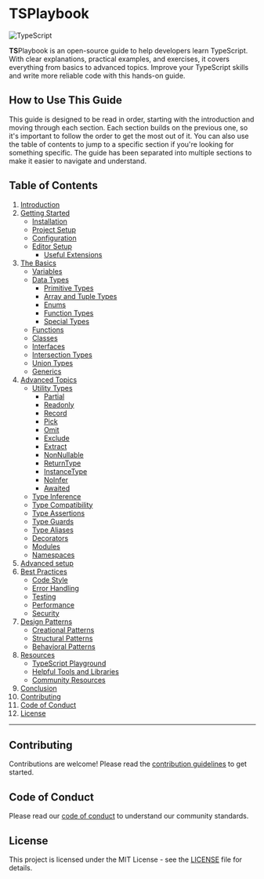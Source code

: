 # **TS**Playbook

![TypeScript](https://img.shields.io/badge/TypeScript-007ACC?style=for-the-badge&logo=typescript&logoColor=white)

**TS**Playbook is an open-source guide to help developers learn TypeScript. With clear explanations, practical examples,
and exercises, it covers everything from basics to advanced topics. Improve your TypeScript skills and write more
reliable code with this hands-on guide.

## How to Use This Guide

This guide is designed to be read in order, starting with the introduction and moving through each section. Each section
builds on the previous one, so it's important to follow the order to get the most out of it. You can also use the table
of contents to jump to a specific section if you're looking for something specific. The guide has been separated into
multiple sections to make it easier to navigate and understand.

## Table of Contents

1. [Introduction](./sections/1-introduction.md)
2. [Getting Started](./sections/2-getting-started.md)
    - [Installation](./sections/2-getting-started.md#installation)
    - [Project Setup](./sections/2-getting-started.md#project-setup)
    - [Configuration](./sections/2-getting-started.md#configuration)
    - [Editor Setup](./sections/2-getting-started.md#editor-setup)
        - [Useful Extensions](./sections/2-getting-started.md#useful-extensions)
3. [The Basics](./sections/3-the-basics.md)
    - [Variables](./sections/3-the-basics.md#variables)
    - [Data Types](./sections/3-the-basics.md#data-types)
        - [Primitive Types](./sections/3-the-basics.md#primitive-types)
        - [Array and Tuple Types](./sections/3-the-basics.md#array-and-tuple-types)
        - [Enums](./sections/3-the-basics.md#enums)
        - [Function Types](./sections/3-the-basics.md#function-types)
        - [Special Types](./sections/3-the-basics.md#special-types)
    - [Functions](./sections/3-the-basics.md#functions)
    - [Classes](./sections/3-the-basics.md#classes)
    - [Interfaces](./sections/3-the-basics.md#interfaces)
    - [Intersection Types](./sections/3-the-basics.md#intersection-types)
    - [Union Types](./sections/3-the-basics.md#union-types)
    - [Generics](./sections/3-the-basics.md#generics)
4. [Advanced Topics](#advanced-topics)
    - [Utility Types](#utility-types)
        - [Partial](#partial)
        - [Readonly](#readonly)
        - [Record](#record)
        - [Pick](#pick)
        - [Omit](#omit)
        - [Exclude](#exclude)
        - [Extract](#extract)
        - [NonNullable](#nonnullable)
        - [ReturnType](#returntype)
        - [InstanceType](#instancetype)
        - [NoInfer](#noinfer)
        - [Awaited](#awaited)
    - [Type Inference](#type-inference)
    - [Type Compatibility](#type-compatibility)
    - [Type Assertions](#type-assertions)
    - [Type Guards](#type-guards)
    - [Type Aliases](#type-aliases)
    - [Decorators](#decorators)
    - [Modules](#modules)
    - [Namespaces](#namespaces)
5. [Advanced setup](#advanced-setup)
6. [Best Practices](#best-practices)
    - [Code Style](#code-style)
    - [Error Handling](#error-handling)
    - [Testing](#testing)
    - [Performance](#performance)
    - [Security](#security)
7. [Design Patterns](#design-patterns)
    - [Creational Patterns](#creational-patterns)
    - [Structural Patterns](#structural-patterns)
    - [Behavioral Patterns](#behavioral-patterns)
8. [Resources](#resources)
    - [TypeScript Playground](#typescript-playground)
    - [Helpful Tools and Libraries](#helpful-tools-and-libraries)
    - [Community Resources](#community-resources)
9. [Conclusion](#conclusion)
10. [Contributing](#contributing)
11. [Code of Conduct](#code-of-conduct)
12. [License](#license)

---

## Contributing

Contributions are welcome! Please read the [contribution guidelines](CONTRIBUTING.md) to get started.

## Code of Conduct

Please read our [code of conduct](./CODE_OF_CONDUCT.md) to understand our community standards.

## License

This project is licensed under the MIT License - see the [LICENSE](LICENSE) file for details.
